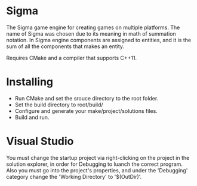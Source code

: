 Sigma
===

The Sigma game engine for creating games on multiple platforms. The name of Sigma was chosen due to its meaning in math of summation notation. In Sigma engine components are assigned to entities, and it is the sum of all the components that makes an entity.

Requires CMake and a compiler that supports C++11.


Installing
===

* Run CMake and set the srouce directory to the root folder.
* Set the build directory to root/build/
* Configure and generate your make/project/solutions files.
* Build and run.

Visual Studio
===
You must change the startup project via right-clicking on the project in the solution explorer, in order for Debugging to luanch the correct program.
Also you must go into the project's properties, and under the 'Debugging' category change the 'Working Directory' to '$(OutDir)'.
